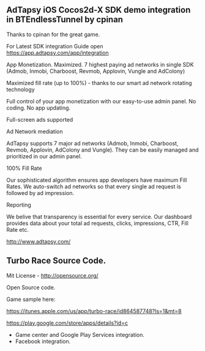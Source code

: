 AdTapsy iOS Cocos2d-X SDK demo integration in BTEndlessTunnel by cpinan
--
Thanks to cpinan for the great game.

For Latest SDK integration Guide open https://app.adtapsy.com/app/integration

App Monetization. Maximized. 7 highest paying ad networks in single SDK (Admob, Inmobi, Charboost, Revmob, Applovin, Vungle and AdColony)

Maximized fill rate (up to 100%) - thanks to our smart ad network rotating technology

Full control of your app monetization with our easy-to-use admin panel. No coding. No app updating.

Full-screen ads supported

Ad Network mediation

AdTapsy supports 7 major ad networks (Admob, Inmobi, Charboost, Revmob, Applovin, AdColony and Vungle). They can be easily managed and prioritized in our admin panel.

100% Fill Rate

Our sophisticated algorithm ensures app developers have maximum Fill Rates. We auto-switch ad networks so that every single ad request is followed by ad impression.

Reporting

We belive that transparency is essential for every service. Our dashboard provides data about your total ad requests, clicks, impressions, CTR, Fill Rate etc.

http://www.adtapsy.com/

Turbo Race Source Code.
--

Mit License - http://opensource.org/

Open Source code.

Game sample here:

https://itunes.apple.com/us/app/turbo-race/id864587748?ls=1&mt=8

https://play.google.com/store/apps/details?id=c

- Game center and Google Play Services integration.
- Facebook integration.
